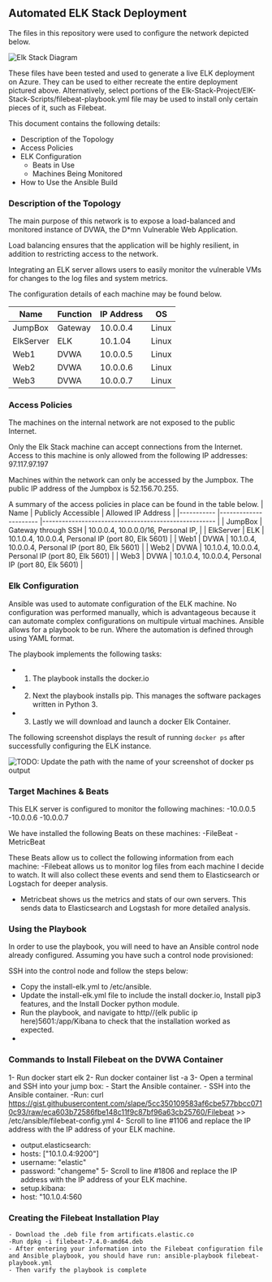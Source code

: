 ## Automated ELK Stack Deployment

The files in this repository were used to configure the network depicted below.

![Elk Stack Diagram](Images/diagram_filename.png)

These files have been tested and used to generate a live ELK deployment on Azure. They can be used to either recreate the entire deployment pictured above. Alternatively, select portions of the Elk-Stack-Project/ElK-Stack-Scripts/filebeat-playbook.yml file may be used to install only certain pieces of it, such as Filebeat.


This document contains the following details:
- Description of the Topology 
- Access Policies
- ELK Configuration
  - Beats in Use
  - Machines Being Monitored
- How to Use the Ansible Build


### Description of the Topology

The main purpose of this network is to expose a load-balanced and monitored instance of DVWA, the D*mn Vulnerable Web Application.

Load balancing ensures that the application will be highly resilient, in addition to restricting access to the network.

Integrating an ELK server allows users to easily monitor the vulnerable VMs for changes to the log files and system metrics.

The configuration details of each machine may be found below.

| Name      | Function | IP Address | OS    |
|-----------|----------|------------|-------|
| JumpBox   | Gateway  | 10.0.0.4   | Linux |
| ElkServer | ELK      | 10.1.04    | Linux |
| Web1      | DVWA     | 10.0.0.5   | Linux |
| Web2      | DVWA     | 10.0.0.6   | Linux |
| Web3      | DVWA     | 10.0.0.7   | Linux |

### Access Policies

The machines on the internal network are not exposed to the public Internet. 

Only the Elk Stack machine can accept connections from the Internet. Access to this machine is only allowed from the following IP addresses: 
  97.117.97.197


Machines within the network can only be accessed by the Jumpbox. The public IP address of the Jumpbox is 52.156.70.255.

A summary of the access policies in place can be found in the table below.
| Name      	| Publicly Accessible  	| Allowed IP Address                                  	|
|-----------	|----------------------	|-----------------------------------------------------	|
| JumpBox   	| Gateway through SSH  	| 10.0.0.4, 10.0.0.0/16, Personal IP,                 	|
| ElkServer 	| ELK                  	| 10.1.0.4, 10.0.0.4, Personal IP (port 80, Elk 5601) 	|
| Web1      	| DVWA                 	| 10.1.0.4, 10.0.0.4, Personal IP (port 80, Elk 5601) 	|
| Web2      	| DVWA                 	| 10.1.0.4, 10.0.0.4, Personal IP (port 80, Elk 5601) 	|
| Web3      	| DVWA                 	| 10.1.0.4, 10.0.0.4, Personal IP (port 80, Elk 5601) 	|

### Elk Configuration

Ansible was used to automate configuration of the ELK machine. No configuration was performed manually, which is advantageous because it can automate complex configurations on multipule virtual machines. Ansible allows for a playbook to be run. Where the automation is defined through using YAML format.


The playbook implements the following tasks:
- 1. The playbook installs the docker.io
- 2. Next the playbook installs pip. This manages the software packages written in Python 3.
- 3. Lastly we will download and launch a docker Elk Container. 


The following screenshot displays the result of running `docker ps` after successfully configuring the ELK instance.

![TODO: Update the path with the name of your screenshot of docker ps output](Images/docker_ps_output.png)

### Target Machines & Beats
This ELK server is configured to monitor the following machines:
-10.0.0.5
-10.0.0.6
-10.0.0.7

We have installed the following Beats on these machines:
-FileBeat
-MetricBeat

These Beats allow us to collect the following information from each machine:
-Filebeat allows us to monitor log files from each machine I decide to watch. It will also collect these events and send them to Elasticsearch or Logstach for deeper analysis.
- Metricbeat shows us the metrics and stats of our own servers. This sends data to Elasticsearch and Logstash for more detailed analysis. 

### Using the Playbook
In order to use the playbook, you will need to have an Ansible control node already configured. Assuming you have such a control node provisioned: 

SSH into the control node and follow the steps below:

- Copy the install-elk.yml to /etc/ansible.
- Update the install-elk.yml file to include the install docker.io, Install pip3 features, and the Install Docker python module. 
- Run the playbook, and navigate to http//(elk public ip here)5601:/app/Kibana to check that the installation worked as expected.
- 

### Commands to Install Filebeat on the DVWA Container
 1- Run docker start elk
 2- Run docker container list -a
 3- Open a terminal and SSH into your jump box:
    - Start the Ansible container.
    - SSH into the Ansible container.
    -Run: curl https://gist.githubusercontent.com/slape/5cc350109583af6cbe577bbcc0710c93/raw/eca603b72586fbe148c11f9c87bf96a63cb25760/Filebeat >> /etc/ansible/filebeat-config.yml
4- Scroll to line #1106 and replace the IP address with the IP address of your ELK machine.
   - output.elasticsearch:
   - hosts: ["10.1.0.4:9200"]
   - username: "elastic"
   - password: "changeme"
5- Scroll to line #1806 and replace the IP address with the IP address of your ELK machine.
   - setup.kibana:
   - host: "10.1.0.4:560

 ### Creating the Filebeat Installation Play
    - Download the .deb file from artificats.elastic.co
    -Run dpkg -i filebeat-7.4.0-amd64.deb
    - After entering your information into the Filebeat configuration file and Ansible playbook, you should have run: ansible-playbook filebeat-playbook.yml
    - Then varify the playbook is complete